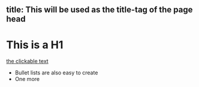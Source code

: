 title: This will be used as the title-tag of the page head
----------------------------------------------------------
# This is a H1

[the clickable text](http://xlson.com/)

* Bullet lists are also easy to create
* One more
